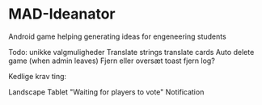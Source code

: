 # MAD-Ideanator
Android game helping generating ideas for engeneering students

Todo:
unikke valgmuligheder
Translate strings
translate cards
Auto delete game (when admin leaves)
Fjern eller oversæt toast
fjern log?


Kedlige krav ting:

Landscape
Tablet
"Waiting for players to vote"
Notification
